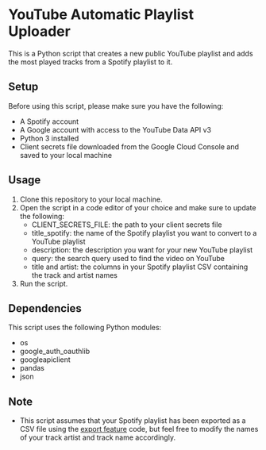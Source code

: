 # YouTube Automatic Playlist Uploader
This is a Python script that creates a new public YouTube playlist and adds the most played tracks from a Spotify playlist to it.

## Setup
Before using this script, please make sure you have the following:
- A Spotify account
- A Google account with access to the YouTube Data API v3
- Python 3 installed
- Client secrets file downloaded from the Google Cloud Console and saved to your local machine

## Usage
1. Clone this repository to your local machine.
2. Open the script in a code editor of your choice and make sure to update the following:
   - CLIENT_SECRETS_FILE: the path to your client secrets file
   - title_spotify: the name of the Spotify playlist you want to convert to a YouTube playlist
   - description: the description you want for your new YouTube playlist
   - query: the search query used to find the video on YouTube
   - title and artist: the columns in your Spotify playlist CSV containing the track and artist names
3. Run the script.

## Dependencies
This script uses the following Python modules:
- os
- google_auth_oauthlib
- googleapiclient
- pandas
- json

## Note
- This script assumes that your Spotify playlist has been exported as a CSV file using the [export feature](https://github.com/joosefupas/spotisave) code, but feel free to modify the names of your track artist and track name accordingly.
